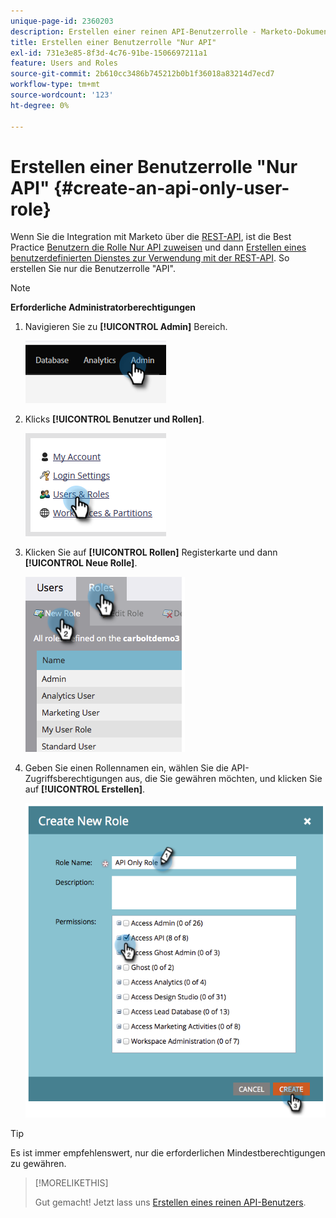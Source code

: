 ```yaml
---
unique-page-id: 2360203
description: Erstellen einer reinen API-Benutzerrolle - Marketo-Dokumente - Produktdokumentation
title: Erstellen einer Benutzerrolle "Nur API"
exl-id: 731e3e85-8f3d-4c76-91be-1506697211a1
feature: Users and Roles
source-git-commit: 2b610cc3486b745212b0b1f36018a83214d7ecd7
workflow-type: tm+mt
source-wordcount: '123'
ht-degree: 0%

---
```


# Erstellen einer Benutzerrolle &quot;Nur API&quot; {#create-an-api-only-user-role}

Wenn Sie die Integration mit Marketo über die [REST-API](https://experienceleague.adobe.com/en/docs/marketo-developer/marketo/rest/rest-api), ist die Best Practice [Benutzern die Rolle Nur API zuweisen](/help/marketo/product-docs/administration/users-and-roles/create-an-api-only-user.md) und dann [Erstellen eines benutzerdefinierten Dienstes zur Verwendung mit der REST-API](/help/marketo/product-docs/administration/additional-integrations/create-a-custom-service-for-use-with-rest-api.md). So erstellen Sie nur die Benutzerrolle &quot;API&quot;.

>[!NOTE]
>
>**Erforderliche Administratorberechtigungen**

1. Navigieren Sie zu **[!UICONTROL Admin]** Bereich.

   ![](assets/create-an-api-only-user-role-1.png)

1. Klicks **[!UICONTROL Benutzer und Rollen]**.

   ![](assets/create-an-api-only-user-role-2.png)

1. Klicken Sie auf **[!UICONTROL Rollen]** Registerkarte und dann **[!UICONTROL Neue Rolle]**.

   ![](assets/create-an-api-only-user-role-3.png)

1. Geben Sie einen Rollennamen ein, wählen Sie die API-Zugriffsberechtigungen aus, die Sie gewähren möchten, und klicken Sie auf **[!UICONTROL Erstellen]**.

   ![](assets/create-an-api-only-user-role-4.png)

>[!TIP]
>
>Es ist immer empfehlenswert, nur die erforderlichen Mindestberechtigungen zu gewähren.

>[!MORELIKETHIS]
>
>Gut gemacht! Jetzt lass uns [Erstellen eines reinen API-Benutzers](/help/marketo/product-docs/administration/users-and-roles/create-an-api-only-user.md).
